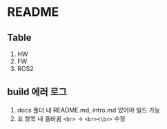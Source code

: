 # README

## Table

1. HW
2. FW 
3. ROS2

## build 에러 로그
1. docs 폴더 내 README.md, intro.md 있어야 빌드 가능
2. 표 항목 내 줄바꿈 `<br>` -> `<br><\br>` 수정